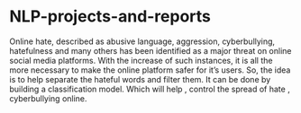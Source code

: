 # NLP-projects-and-reports
Online hate, described as abusive language, aggression, cyberbullying, hatefulness and many others has been identified as a major threat on online social media platforms. With the increase of such instances, it is all the more necessary to make the online platform safer for it’s users. So, the idea is to help separate the hateful words and filter them. It can be done by building a classification model. Which will help , control the spread of hate , cyberbullying online.

